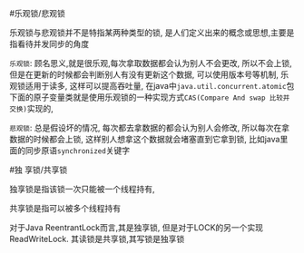 #乐观锁/悲观锁



乐观锁与悲观锁并不是特指某两种类型的锁, 是人们定义出来的概念或思想,主要是指看待并发同步的角度

`乐观锁`: 顾名思义,就是很乐观,每次拿取数据都会认为别人不会更改, 所以不会上锁, 但是在更新的时候都会判断别人有没有更新这个数据, 可以使用版本号等机制, 乐观锁适用于读多, 这样可以提高吞吐量, 在java中`java.util.concurrent.atomic`包下面的原子变量类就是使用乐观锁的一种实现方式`CAS(Compare And swap 比较并交换)`实现的,

`悲观锁`: 总是假设坏的情况, 每次都去拿数据的都会认为别人会修改, 所以每次在拿数据的时候都会上锁, 这样别人想拿这个数据就会堵塞直到它拿到锁, 比如java里面的同步原语`synchronized`关键字

#独 享锁/共享锁



独享锁是指该锁一次只能被一个线程持有,

共享锁是指可以被多个线程持有



对于Java ReentrantLock而言,其是独享锁, 但是对于LOCK的另一个实现ReadWriteLock. 其读锁是共享锁,其写锁是独享锁

